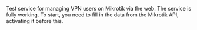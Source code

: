 Test service for managing VPN users on Mikrotik via the web. The service is fully working. To start, you need to fill in the data from the Mikrotik API, activating it before this.
